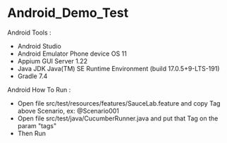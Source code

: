 # Android_Demo_Test

Android Tools :
- Android Studio
- Android Emulator Phone device OS 11
- Appium GUI Server 1.22
- Java JDK Java(TM) SE Runtime Environment (build 17.0.5+9-LTS-191)
- Gradle 7.4

Android How To Run :
- Open file src/test/resources/features/SauceLab.feature and copy Tag above Scenario, ex: @Scenario001
- Open file src/test/java/CucumberRunner.java and put that Tag on the param "tags"
- Then Run
